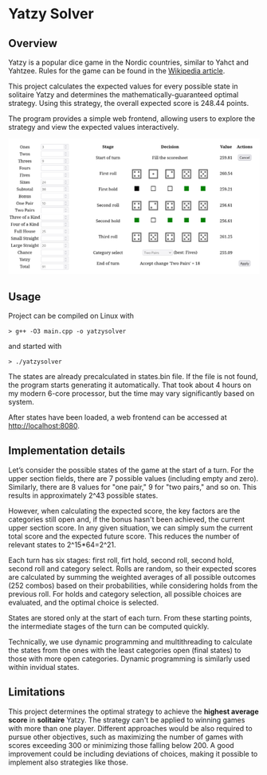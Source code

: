 # Yatzy Solver
## Overview
Yatzy is a popular dice game in the Nordic countries, similar to Yahct and Yahtzee. Rules for the game can be found in the [Wikipedia article](https://en.wikipedia.org/wiki/Yatzy).

This project calculates the expected values for every possible state in solitaire Yatzy and determines the mathematically-guaranteed optimal strategy. Using this strategy, the overall expected score is 248.44 points.

The program provides a simple web frontend, allowing users to explore the strategy and view the expected values interactively.

![](image.png)

## Usage
Project can be compiled on Linux with
```
> g++ -O3 main.cpp -o yatzysolver 
```

and started with
```
> ./yatzysolver
```

The states are already precalculated in states.bin file. If the file is not found, the program starts generating it automatically. That took about 4 hours on my modern 6-core processor, but the time may vary significantly based on system.

After states have been loaded, a web frontend can be accessed at [http://localhost:8080](http://localhost:8080).

## Implementation details
Let’s consider the possible states of the game at the start of a turn. For the upper section fields, there are 7 possible values (including empty and zero). Similarly, there are 8 values for "one pair," 9 for "two pairs," and so on. This results in approximately 2^43 possible states.

However, when calculating the expected score, the key factors are the categories still open and, if the bonus hasn't been achieved, the current upper section score. In any given situation, we can simply sum the current total score and the expected future score. This reduces the number of relevant states to 2^15*64=2^21.

Each turn has six stages: first roll, firt hold, second roll, second hold, second roll and category select. Rolls are random, so their expected scores are calculated by summing the weighted averages of all possible outcomes (252 combos) based on their probabilities, while considering holds from the previous roll. For holds and category selection, all possible choices are evaluated, and the optimal choice is selected.

States are stored only at the start of each turn. From these starting points, the intermediate stages of the turn can be computed quickly.

Technically, we use dynamic programming and multithreading to calculate the states from the ones with the least categories open (final states) to those with more open categories. Dynamic programming is similarly used within invidual states.

## Limitations
This project determines the optimal strategy to achieve the **highest average score** in **solitaire** Yatzy. The strategy can't be applied to winning games with more than one player. Different approaches would be also required to pursue other objectives, such as maximizing the number of games with scores exceeding 300 or minimizing those falling below 200. A good improvement could be including deviations of choices, making it possible to implement also strategies like those.
